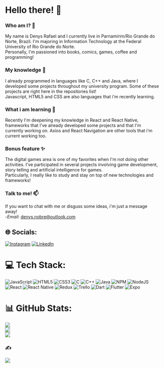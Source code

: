 # Hello there! 👋

### Who am I? 🤔
My name is Denys Rafael and I currently live in Parnamirim/Rio Grande do Norte, Brazil. I'm majoring in Information Technology at the Federal University of Rio Grande do Norte. <br />
Personally, I'm passioned into books, comics, games, coffee and programming!

### My knowledge 🔭
I already programmed in languages like C, C++ and Java, where I developed some projects throughout my university program. Some of these projects are right here in the repositories list! <br />
Javascript, HTML5 and CSS are also languages that i'm recently learning.

### What i am learning 🌱
Recently I'm deepening my knowledge in React and React Native, frameworks that I've already developed some projects and that I'm currently working on. Axios and React Navigation are other tools that i'm current working too.

### Bonus feature ✨
The digital games area is one of my favorites when I'm not doing other activities. I've participated in several projects involving game development, story telling and artificial intelligence for games. <br /> 
Particularly, I really like to study and stay on top of new technologies and frameworks!

### Talk to me! 📫
If you want to chat with me or disguss some ideas, i'm just a message away! <br />
-*Email*: denys.nobre@outlook.com <br />

## 🌐 Socials:
[![Instagram](https://img.shields.io/badge/Instagram-%23E4405F.svg?logo=Instagram&logoColor=white)](https://instagram.com/d._rafael) [![LinkedIn](https://img.shields.io/badge/LinkedIn-%230077B5.svg?logo=linkedin&logoColor=white)](https://linkedin.com/in/https://www.linkedin.com/in/denys-olivera-810764232) 

# 💻 Tech Stack:
![JavaScript](https://img.shields.io/badge/javascript-%23323330.svg?style=for-the-badge&logo=javascript&logoColor=%23F7DF1E) ![HTML5](https://img.shields.io/badge/html5-%23E34F26.svg?style=for-the-badge&logo=html5&logoColor=white) ![CSS3](https://img.shields.io/badge/css3-%231572B6.svg?style=for-the-badge&logo=css3&logoColor=white) ![C](https://img.shields.io/badge/c-%2300599C.svg?style=for-the-badge&logo=c&logoColor=white) ![C++](https://img.shields.io/badge/c++-%2300599C.svg?style=for-the-badge&logo=c%2B%2B&logoColor=white) ![Java](https://img.shields.io/badge/java-%23ED8B00.svg?style=for-the-badge&logo=java&logoColor=white) ![NPM](https://img.shields.io/badge/NPM-%23000000.svg?style=for-the-badge&logo=npm&logoColor=white) ![NodeJS](https://img.shields.io/badge/node.js-6DA55F?style=for-the-badge&logo=node.js&logoColor=white) ![React](https://img.shields.io/badge/react-%2320232a.svg?style=for-the-badge&logo=react&logoColor=%2361DAFB) ![React Native](https://img.shields.io/badge/react_native-%2320232a.svg?style=for-the-badge&logo=react&logoColor=%2361DAFB) ![Redux](https://img.shields.io/badge/redux-%23593d88.svg?style=for-the-badge&logo=redux&logoColor=white) ![Trello](https://img.shields.io/badge/Trello-%23026AA7.svg?style=for-the-badge&logo=Trello&logoColor=white) ![Dart](https://img.shields.io/badge/dart-%230175C2.svg?style=for-the-badge&logo=dart&logoColor=white) ![Flutter](https://img.shields.io/badge/Flutter-%2302569B.svg?style=for-the-badge&logo=Flutter&logoColor=white) ![Expo](https://img.shields.io/badge/expo-1C1E24?style=for-the-badge&logo=expo&logoColor=#D04A37)
# 📊 GitHub Stats:
![](https://github-readme-stats.vercel.app/api?username=rafa-Nobre&theme=solarized-light&hide_border=false&include_all_commits=true&count_private=true)<br/>
![](https://github-readme-streak-stats.herokuapp.com/?user=rafa-Nobre&theme=solarized-light&hide_border=false)<br/>
![](https://github-readme-stats.vercel.app/api/top-langs/?username=rafa-Nobre&theme=solarized-light&hide_border=false&include_all_commits=true&count_private=true&layout=compact)

### ✍️
![](https://quotes-github-readme.vercel.app/api?type=horizontal&theme=radical)

<!-- Proudly created with GPRM ( https://gprm.itsvg.in ) -->
